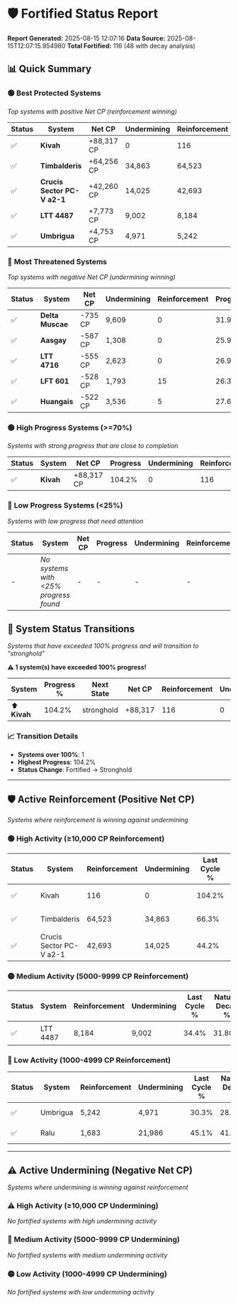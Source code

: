 # 🛡️ Fortified Status Report

**Report Generated:** 2025-08-15 12:07:16
**Data Source:** 2025-08-15T12:07:15.954980
**Total Fortified:** 116 (48 with decay analysis)

## 📊 Quick Summary

### 🟢 **Best Protected Systems**
*Top systems with positive Net CP (reinforcement winning)*

| Status | System | Net CP | Undermining | Reinforcement | Progress |
|--------|--------|--------|-------------|---------------|----------|
| ✅ | **Kivah** | +88,317 CP | 0 | 116 | 104.2% |
| ✅ | **Timbalderis** | +64,256 CP | 34,863 | 64,523 | 60.9% |
| ✅ | **Crucis Sector PC-V a2-1** | +42,260 CP | 14,025 | 42,693 | 42.0% |
| ✅ | **LTT 4487** | +7,773 CP | 9,002 | 8,184 | 33.0% |
| ✅ | **Umbrigua** | +4,753 CP | 4,971 | 5,242 | 29.5% |

### 🔴 **Most Threatened Systems**
*Top systems with negative Net CP (undermining winning)*

| Status | System | Net CP | Undermining | Reinforcement | Progress |
|--------|--------|--------|-------------|---------------|----------|
| ✅ | **Delta Muscae** | -735 CP | 9,609 | 0 | 31.9% |
| ✅ | **Aasgay** | -587 CP | 1,308 | 0 | 25.9% |
| ✅ | **LTT 4716** | -555 CP | 2,623 | 0 | 26.9% |
| ✅ | **LFT 601** | -528 CP | 1,793 | 15 | 26.3% |
| ✅ | **Huangais** | -522 CP | 3,536 | 5 | 27.6% |

### 🟢 **High Progress Systems (>=70%)**
*Systems with strong progress that are close to completion*

| Status | System | Net CP | Progress | Undermining | Reinforcement |
|--------|--------|--------|----------|-------------|---------------|
| ✅ | **Kivah** | +88,317 CP | 104.2% | 0 | 116 |

### 🔴 **Low Progress Systems (<25%)**
*Systems with low progress that need attention*

| Status | System | Net CP | Progress | Undermining | Reinforcement |
|--------|--------|--------|----------|-------------|---------------|
| - | *No systems with <25% progress found* | - | - | - | - |
## 🔄 System Status Transitions  
*Systems that have exceeded 100% progress and will transition to "stronghold"*

**⚠️ 1 system(s) have exceeded 100% progress!**

| System | Progress % | Next State | Net CP | Reinforcement | Undermining | 
|--------|------------|-------------|--------|---------------|-------------|
| ⬆️ **Kivah** | 104.2% | stronghold | +88,317 | 116 | 0 |

### 📈 Transition Details
- **Systems over 100%**: 1
- **Highest Progress**: 104.2%
- **Status Change**: Fortified → Stronghold

---

## 🛡️ Active Reinforcement (Positive Net CP)
*Systems where reinforcement is winning against undermining*

### 🟢 High Activity (≥10,000 CP Reinforcement)

| Status | System | Reinforcement | Undermining | Last Cycle % | Natural Decay % | Current Progress % | Current CP | Net CP | Activity |
|--------|--------|---------------|-------------|--------------|-----------------|-------------------|------------|--------|----------|
| ✅ | Kivah | 116 | 0 | 104.2% | 90.61% | 104.2% | 677,300 | +88,317 | 🟢 High Reinforcement |
| ✅ | Timbalderis | 64,523 | 34,863 | 66.3% | 51.01% | 60.9% | 395,850 | +64,256 | 🟢 High Reinforcement |
| ✅ | Crucis Sector PC-V a2-1 | 42,693 | 14,025 | 44.2% | 35.50% | 42.0% | 273,000 | +42,260 | 🟢 High Reinforcement |

### 🟡 Medium Activity (5000-9999 CP Reinforcement)

| Status | System | Reinforcement | Undermining | Last Cycle % | Natural Decay % | Current Progress % | Current CP | Net CP | Activity |
|--------|--------|---------------|-------------|--------------|-----------------|-------------------|------------|--------|----------|
| ✅ | LTT 4487 | 8,184 | 9,002 | 34.4% | 31.80% | 33.0% | 214,500 | +7,773 | 🟡 Medium Reinforcement |

### 🔴 Low Activity (1000-4999 CP Reinforcement)

| Status | System | Reinforcement | Undermining | Last Cycle % | Natural Decay % | Current Progress % | Current CP | Net CP | Activity |
|--------|--------|---------------|-------------|--------------|-----------------|-------------------|------------|--------|----------|
| ✅ | Umbrigua | 5,242 | 4,971 | 30.3% | 28.77% | 29.5% | 191,750 | +4,753 | 🔵 Low Reinforcement |
| ✅ | Ralu | 1,683 | 21,986 | 45.1% | 41.49% | 41.7% | 271,050 | +1,394 | 🔵 Low Reinforcement |


---

## ⚠️ Active Undermining (Negative Net CP)
*Systems where undermining is winning against reinforcement*

### ⚠️ High Activity (≥10,000 CP Undermining)

*No fortified systems with high undermining activity*

### 🔶 Medium Activity (5000-9999 CP Undermining)

*No fortified systems with medium undermining activity*

### 🟡 Low Activity (1000-4999 CP Undermining)

*No fortified systems with low undermining activity*
